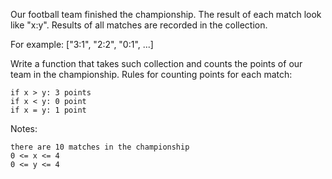 Our football team finished the championship. The result of each match look like "x:y". Results of all matches are recorded in the collection.

For example: ["3:1", "2:2", "0:1", ...]

Write a function that takes such collection and counts the points of our team in the championship. Rules for counting points for each match:

    if x > y: 3 points
    if x < y: 0 point
    if x = y: 1 point

Notes:

    there are 10 matches in the championship
    0 <= x <= 4
    0 <= y <= 4

